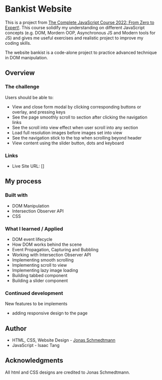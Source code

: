 # Bankist Website

This is a project from [The Complete JavaScript Course 2022: From Zero to Expert!](https://www.udemy.com/course/the-complete-javascript-course/). This course solidify my understanding on different JavaScript concepts (e.g. DOM, Mordern OOP, Asynchronous JS and Modern tools for JS) and gives me useful exercises and realistic project to improve my coding skills.

The website bankist is a code-alone project to practice advanced technique in DOM manipulation.

## Overview

### The challenge

Users should be able to:

- View and close form modal by clicking corresponding buttons or overlay, and pressing keys
- See the page smoothly scroll to section after clicking the navigation links
- See the scroll into view effect when user scroll into any section
- Load full resolution images before images set into view
- See the navigation stick to the top when scrolling beyond header
- View content using the slider button, dots and keyboard

### Links

- Live Site URL: []

## My process

### Built with

- DOM Manipulation
- Intersection Observer API
- CSS

### What I learned / Applied

- DOM event lifecycle
- How DOM works behind the scene
- Event Propagation, Capturing and Bubbling
- Working with Intersection Observer API
- Implementing smooth scrolling
- Implementing scroll to view
- Implementing lazy image loading
- Building tabbed component
- Building a slider component

### Continued development

New features to be implements

- adding responsive design to the page

## Author

- HTML, CSS, Website Design - [Jonas Schmedtmann](https://codingheroes.io/)
- JavaScript - Isaac Tang

## Acknowledgments

All html and CSS designs are credited to Jonas Schmedtmann.
